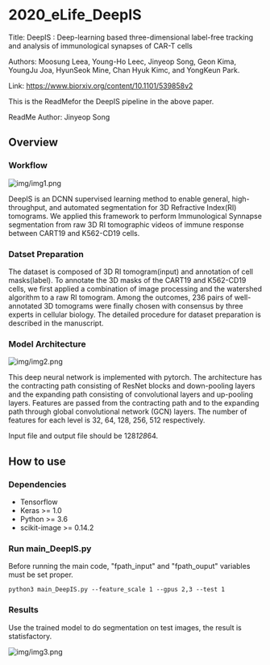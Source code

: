 # 2020_eLife_DeepIS

Title: DeepIS : Deep-learning based three-dimensional label-free tracking and analysis of immunological synapses of CAR-T cells

Authors: Moosung Leea, Young-Ho Leec, Jinyeop Song, Geon Kima, YoungJu Joa, HyunSeok Mine, Chan Hyuk Kimc, and YongKeun Park.

Link: https://www.biorxiv.org/content/10.1101/539858v2

This is the ReadMefor the DeepIS pipeline in the above paper. 

ReadMe Author: Jinyeop Song

## Overview

### Workflow

![img/img1.png](img/img1.png)


DeepIS is an DCNN supervised learning method to enable general, high-throughput, and automated segmentation for 3D Refractive Index(RI) tomograms. We applied this framework to perform Immunological Synnapse segmentation from raw 3D RI tomographic videos of immune response between CART19 and K562-CD19 cells. 

### Datset Preparation

The dataset is composed of 3D RI tomogram(input) and annotation of cell masks(label). To annotate the 3D masks of the CART19 and K562-CD19 cells, we first applied a combination of image processing and the watershed algorithm to a raw RI tomogram. Among the outcomes, 236 pairs of well-annotated 3D tomograms were finally chosen with consensus by three experts in cellular biology. The detailed procedure for dataset preparation is described in the manuscript. 

### Model Architecture

![img/img2.png](img/img2.png)

This deep neural network is implemented with pytorch. The architecture has the contracting path consisting of ResNet blocks and down-pooling layers and the expanding path consisting of convolutional layers and up-pooling layers. Features are passed from the contracting path and to the expanding path through global convolutional network (GCN) layers. The number of features for each level is 32, 64, 128, 256, 512 respectively.

Input file and output file should be 128*128*64.

## How to use

### Dependencies
* Tensorflow
* Keras >= 1.0
* Python >= 3.6
* scikit-image >= 0.14.2


### Run main_DeepIS.py

Before running the main code, "fpath_input" and "fpath_ouput" variables must be set proper.

    python3 main_DeepIS.py --feature_scale 1 --gpus 2,3 --test 1
       
### Results

Use the trained model to do segmentation on test images, the result is statisfactory.

![img/img3.png](img/img3.png)

